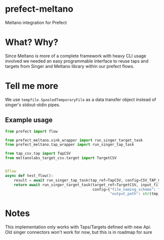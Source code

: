 # prefect-meltano
Meltano integration for Prefect

# What? Why?
Since Meltano is more of a complete framework with heavy CLI usage involved we needed
an easy programmable interface to reuse taps and targets from Singer and Meltano library
within our prefect flows.

# Tell me more
We use `tempfile.SpooledTemporaryFile` as a data transfer object instead of singer's stdout-stdin pipes.

## Example usage

```python
from prefect import flow

from prefect_meltano.sink_wrapper import run_singer_target_task
from prefect_meltano.tap_wrapper import run_singer_tap_task

from tap_csv.tap import TapCSV
from meltanolabs_target_csv.target import TargetCSV


@flow
async def test_flow():
    result = await run_singer_tap_task(tap_ref=TapCSV, config=CSV_TAP_CONFIG, raise_on_error=True)
    return await run_singer_target_task(target_ref=TargetCSV, input_file=result.stdout_file, raise_on_error=True,
                                        config={"file_naming_scheme": "{stream_name}.csv",
                                                "output_path": str(tmp_path)})
```

# Notes
This implementation only works with Taps/Targets defined with new Api.
Old singer connectors won't work for now, but this is in roadmap for sure
